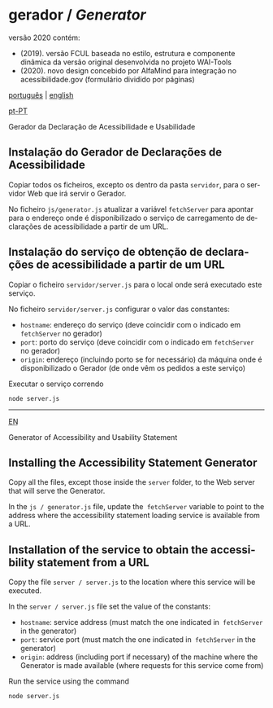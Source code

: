 # gerador / <em lang="en">Generator</em>

versão 2020 contém:
- (2019). versão FCUL baseada no estilo, estrutura e componente dinâmica da versão original desenvolvida no projeto WAI-Tools
- (2020). novo design concebido por AlfaMind para integração no acessibilidade.gov (formulário dividido por páginas)

[português](#pt-PT) | [english](#en)

<div id="pt-PT" lang="pt-PT">

<abbr title="versão portuguesa">pt-PT</abbr>

 Gerador da Declaração de Acessibilidade e Usabilidade

## Instalação do Gerador de Declarações de Acessibilidade 

Copiar todos os ficheiros, excepto os dentro da pasta `servidor`, para o servidor Web que irá servir o Gerador.

No ficheiro `js/generator.js` atualizar a variável `fetchServer` para apontar para o endereço onde é disponibilizado o serviço de carregamento de declarações de acessibilidade a partir de um URL.

## Instalação do serviço de obtenção de declarações de acessibilidade a partir de um URL

Copiar o ficheiro `servidor/server.js` para o local onde será executado este serviço.

No ficheiro `servidor/server.js` configurar o valor das constantes:
- `hostname`: endereço do serviço (deve coincidir com o indicado em `fetchServer` no gerador)
- `port`: porto do serviço (deve coincidir com o indicado em `fetchServer` no gerador)
- `origin`: endereço (incluindo porto se for necessário) da máquina onde é disponibilizado o Gerador (de onde vêm os pedidos a este serviço)

Executar o serviço correndo
```
node server.js
```
</div>

---

<div id="en" lang="en">
 
 <abbr title="English version">EN</abbr>

Generator of Accessibility and Usability Statement

## Installing the Accessibility Statement Generator

Copy all the files, except those inside the `server` folder, to the Web server that will serve the Generator.

In the `js / generator.js` file, update the` fetchServer` variable to point to the address where the accessibility statement loading service is available from a URL.

## Installation of the service to obtain the accessibility statement from a URL

Copy the file `server / server.js` to the location where this service will be executed.

In the `server / server.js` file set the value of the constants:
- `hostname`: service address (must match the one indicated in` fetchServer` in the generator)
- `port`: service port (must match the one indicated in` fetchServer` in the generator)
- `origin`: address (including port if necessary) of the machine where the Generator is made available (where requests for this service come from)

Run the service using the command

```
node server.js
```


</div>
 
